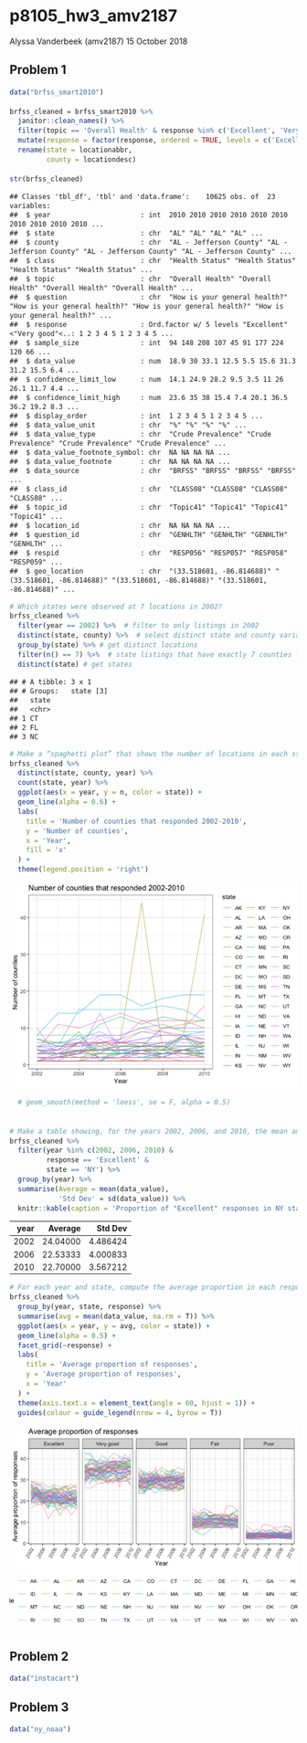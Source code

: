 p8105\_hw3\_amv2187
================
Alyssa Vanderbeek (amv2187)
15 October 2018

Problem 1
---------

``` r
data("brfss_smart2010") 

brfss_cleaned = brfss_smart2010 %>%
  janitor::clean_names() %>%
  filter(topic == 'Overall Health' & response %in% c('Excellent', 'Very good', 'Good', 'Fair', 'Poor')) %>%
  mutate(response = factor(response, ordered = TRUE, levels = c('Excellent', 'Very good', 'Good', 'Fair', 'Poor'))) %>%
  rename(state = locationabbr,
         county = locationdesc)

str(brfss_cleaned)
```

    ## Classes 'tbl_df', 'tbl' and 'data.frame':    10625 obs. of  23 variables:
    ##  $ year                      : int  2010 2010 2010 2010 2010 2010 2010 2010 2010 2010 ...
    ##  $ state                     : chr  "AL" "AL" "AL" "AL" ...
    ##  $ county                    : chr  "AL - Jefferson County" "AL - Jefferson County" "AL - Jefferson County" "AL - Jefferson County" ...
    ##  $ class                     : chr  "Health Status" "Health Status" "Health Status" "Health Status" ...
    ##  $ topic                     : chr  "Overall Health" "Overall Health" "Overall Health" "Overall Health" ...
    ##  $ question                  : chr  "How is your general health?" "How is your general health?" "How is your general health?" "How is your general health?" ...
    ##  $ response                  : Ord.factor w/ 5 levels "Excellent"<"Very good"<..: 1 2 3 4 5 1 2 3 4 5 ...
    ##  $ sample_size               : int  94 148 208 107 45 91 177 224 120 66 ...
    ##  $ data_value                : num  18.9 30 33.1 12.5 5.5 15.6 31.3 31.2 15.5 6.4 ...
    ##  $ confidence_limit_low      : num  14.1 24.9 28.2 9.5 3.5 11 26 26.1 11.7 4.4 ...
    ##  $ confidence_limit_high     : num  23.6 35 38 15.4 7.4 20.1 36.5 36.2 19.2 8.3 ...
    ##  $ display_order             : int  1 2 3 4 5 1 2 3 4 5 ...
    ##  $ data_value_unit           : chr  "%" "%" "%" "%" ...
    ##  $ data_value_type           : chr  "Crude Prevalence" "Crude Prevalence" "Crude Prevalence" "Crude Prevalence" ...
    ##  $ data_value_footnote_symbol: chr  NA NA NA NA ...
    ##  $ data_value_footnote       : chr  NA NA NA NA ...
    ##  $ data_source               : chr  "BRFSS" "BRFSS" "BRFSS" "BRFSS" ...
    ##  $ class_id                  : chr  "CLASS08" "CLASS08" "CLASS08" "CLASS08" ...
    ##  $ topic_id                  : chr  "Topic41" "Topic41" "Topic41" "Topic41" ...
    ##  $ location_id               : chr  NA NA NA NA ...
    ##  $ question_id               : chr  "GENHLTH" "GENHLTH" "GENHLTH" "GENHLTH" ...
    ##  $ respid                    : chr  "RESP056" "RESP057" "RESP058" "RESP059" ...
    ##  $ geo_location              : chr  "(33.518601, -86.814688)" "(33.518601, -86.814688)" "(33.518601, -86.814688)" "(33.518601, -86.814688)" ...

``` r
# Which states were observed at 7 locations in 2002?
brfss_cleaned %>%
  filter(year == 2002) %>%  # filter to only listings in 2002
  distinct(state, county) %>%  # select distinct state and county variables
  group_by(state) %>% # get distinct locations
  filter(n() == 7) %>%  # state listings that have exactly 7 counties listed
  distinct(state) # get states
```

    ## # A tibble: 3 x 1
    ## # Groups:   state [3]
    ##   state
    ##   <chr>
    ## 1 CT   
    ## 2 FL   
    ## 3 NC

``` r
# Make a “spaghetti plot” that shows the number of locations in each state from 2002 to 2010.
brfss_cleaned %>%
  distinct(state, county, year) %>%
  count(state, year) %>%
  ggplot(aes(x = year, y = n, color = state)) +
  geom_line(alpha = 0.6) + 
  labs(
    title = 'Number of counties that responded 2002-2010',
    y = 'Number of counties',
    x = 'Year', 
    fill = 'x'
  ) +
  theme(legend.position = 'right')
```

![](p8105_hw3_amv2187_files/figure-markdown_github/unnamed-chunk-2-1.png)

``` r
  # geom_smooth(method = 'loess', se = F, alpha = 0.5)


# Make a table showing, for the years 2002, 2006, and 2010, the mean and standard deviation of the proportion of “Excellent” responses across locations in NY State.
brfss_cleaned %>%
  filter(year %in% c(2002, 2006, 2010) & 
         response == 'Excellent' & 
         state == 'NY') %>% 
  group_by(year) %>%
  summarise(Average = mean(data_value), 
            'Std Dev' = sd(data_value)) %>%
  knitr::kable(caption = 'Proportion of "Excellent" responses in NY state' )
```

|  year|   Average|   Std Dev|
|-----:|---------:|---------:|
|  2002|  24.04000|  4.486424|
|  2006|  22.53333|  4.000833|
|  2010|  22.70000|  3.567212|

``` r
# For each year and state, compute the average proportion in each response category (taking the average across locations in a state). Make a five-panel plot that shows, for each response category separately, the distribution of these state-level averages over time.
brfss_cleaned %>% 
  group_by(year, state, response) %>%
  summarise(avg = mean(data_value, na.rm = T)) %>% 
  ggplot(aes(x = year, y = avg, color = state)) +
  geom_line(alpha = 0.5) +
  facet_grid(~response) + 
  labs(
    title = 'Average proportion of responses',
    y = 'Average proportion of responses',
    x = 'Year'
  ) + 
  theme(axis.text.x = element_text(angle = 60, hjust = 1)) +
  guides(colour = guide_legend(nrow = 4, byrow = T)) 
```

![](p8105_hw3_amv2187_files/figure-markdown_github/unnamed-chunk-2-2.png)

Problem 2
---------

``` r
data("instacart")
```

Problem 3
---------

``` r
data("ny_noaa")
```
